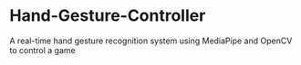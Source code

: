 # Hand-Gesture-Controller
A real-time hand gesture recognition system using MediaPipe and OpenCV to control a game 
